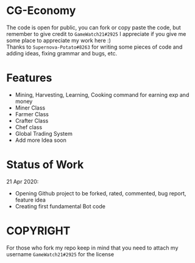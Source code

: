 # CG-Economy
The code is open for public, you can fork or copy paste the code, but remember to give credit to <code>GameWatch21#2925</code> 
I appreciate if you give me some place to appreciate my work here :)
<br>
Thanks to <code>Supernova-Potato#8263</code> for writing some pieces of code and adding ideas, fixing grammar and bugs, etc.


# Features
<ul>
<li>Mining, Harvesting, Learning, Cooking command for earning exp and money</li>
<li>Miner Class</li>
<li>Farmer Class</li>
<li>Crafter Class</li>
<li>Chef class</li>
<li>Global Trading System</li>
<li>Add more Idea soon</li>
</ul>

# Status of Work
21 Apr 2020: <ul>
<li>Opening Github project to be forked, rated, commented, bug report, feature idea</li>
<li>Creating first fundamental Bot code</li>
</ul>

# COPYRIGHT
For those who fork my repo keep in mind that you need to attach my username <code>GameWatch21#2925</code> for the license

